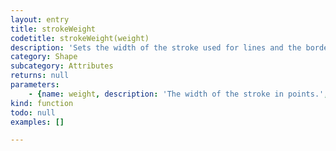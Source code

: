 ```yaml
---
layout: entry
title: strokeWeight
codetitle: strokeWeight(weight)
description: 'Sets the width of the stroke used for lines and the border around shapes.'
category: Shape
subcategory: Attributes
returns: null
parameters:
    - {name: weight, description: 'The width of the stroke in points.', optional: false, type: [Number]}
kind: function
todo: null
examples: []

---
```

